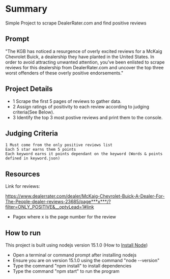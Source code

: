 # Summary
 Simple Project to scrape DealerRater.com and find positive reviews

## Prompt

"The KGB has noticed a resurgence of overly excited reviews for a McKaig Chevrolet Buick, a dealership they have planted in the United States. In order to avoid attracting unwanted attention, you’ve been enlisted to scrape reviews for this dealership from DealerRater.com and uncover the top three worst offenders of these overly positive endorsements."

## Project Details

* 1 Scrape the first 5 pages of reviews to gather data.
* 2 Assign ratings of positivity to each review according to judging criteria(See Below).
* 3 Identify the top 3 most postive reviews and print them to the console.

## Judging Criteria

    1 Must come from the only positive reviews list
    Each 5 star earns them 5 points
    Each keyword earns it points dependant on the keyword (Words & points defined in keyword.json)

## Resources
Link for reviews:

https://www.dealerrater.com/dealer/McKaig-Chevrolet-Buick-A-Dealer-For-The-People-dealer-reviews-23685/page***x***/?filter=ONLY_POSITIVE&__optvLead=1#link

* Pagex where x is the page number for the review

## How to run

This project is built using nodejs version 15.1.0
(How to [Install Node](https://nodejs.org/en/download/))

* Open a terminal or command prompt after installing nodejs 
* Ensure you are on version 15.1.0 using the command "node --version"
* Type the command "npm install" to install dependencies
* Type the command "npm start" to run the program


